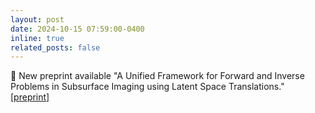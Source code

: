 ```yaml
---
layout: post
date: 2024-10-15 07:59:00-0400
inline: true
related_posts: false
---
```

:scroll: New preprint available "A Unified Framework for Forward and Inverse Problems in Subsurface Imaging using Latent Space Translations." [<a href="https://arxiv.org/abs/2410.11247">preprint</a>]

